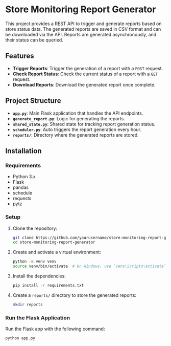 # Store Monitoring Report Generator

This project provides a REST API to trigger and generate reports based on store status data. The generated reports are saved in CSV format and can be downloaded via the API. Reports are generated asynchronously, and their status can be queried.

## Features

- **Trigger Reports**: Trigger the generation of a report with a `POST` request.
- **Check Report Status**: Check the current status of a report with a `GET` request.
- **Download Reports**: Download the generated report once complete.

## Project Structure

- **`app.py`**: Main Flask application that handles the API endpoints.
- **`generate_report.py`**: Logic for generating the reports.
- **`shared_state.py`**: Shared state for tracking report generation status.
- **`scheduler.py`**: Auto triggers the report generation every hour.
- **`reports/`**: Directory where the generated reports are stored.

## Installation

### Requirements

- Python 3.x
- Flask
- pandas
- schedule
- requests
- pytz

### Setup

1. Clone the repository:

    ```bash
    git clone https://github.com/yourusername/store-monitoring-report-generator.git
    cd store-monitoring-report-generator
    ```

2. Create and activate a virtual environment:

    ```bash
    python -m venv venv
    source venv/bin/activate  # On Windows, use `venv\Scripts\activate`
    ```

3. Install the dependencies:

    ```bash
    pip install -r requirements.txt
    ```

4. Create a `reports/` directory to store the generated reports:

    ```bash
    mkdir reports
    ```

### Run the Flask Application

Run the Flask app with the following command:

```bash
python app.py
